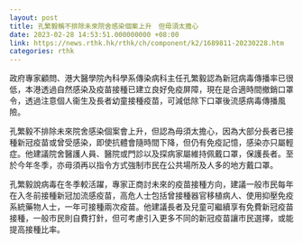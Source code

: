 ```yaml
---
layout: post
title: 孔繁毅稱不排除未來院舍感染個案上升　但毋須太擔心
date: 2023-02-28 14:53:51.000000000 +08:00
link: https://news.rthk.hk/rthk/ch/component/k2/1689811-20230228.htm
categories: rthk
---
```


政府專家顧問、港大醫學院內科學系傳染病科主任孔繁毅認為新冠病毒傳播率已很低，本港透過自然感染及疫苗接種已建立良好免疫屏障，現在是合適時間撤銷口罩令，透過注意個人衞生及長者幼童接種疫苗，可減低除下口罩後流感病毒傳播風險。

孔繁毅不排除未來院舍感染個案會上升，但認為毋須太擔心，因為大部分長者已接種新冠疫苗或曾受感染，即使抗體會隨時間下降，但仍有免疫記憶，感染亦只屬輕症。他建議院舍醫護人員、醫院或門診以及探病家屬維持佩戴口罩，保護長者。至於今年冬季，亦毋須再以指令方式強制市民在公共場所及人多的地方戴口罩。

孔繁毅說病毒在冬季較活躍，專家正商討未來的疫苗接種方向，建議一般市民每年在入冬前接種新冠加流感疫苗，高危人士包括曾接種器官移植病人、使用抑壓免疫系統藥物人士，一年可接種兩次疫苗。他建議長者及兒童可繼續享有免費新冠疫苗接種，一般市民則自費打針，但可考慮引入更多不同的新冠疫苗讓市民選擇，或能提高接種比率。
